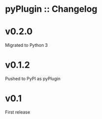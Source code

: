 pyPlugin :: Changelog
===

# v0.2.0
Migrated to Python 3

# v0.1.2
Pushed to PyPI as pyPlugin

# v0.1
First release
